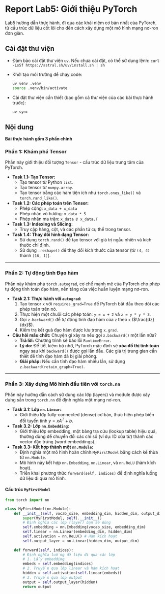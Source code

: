 # Report Lab5: Giới thiệu PyTorch

Lab5 hướng dẫn thực hành, đi qua các khái niệm cơ bản nhất của PyTorch, từ cấu trúc dữ liệu cốt lõi cho đến cách xây dựng một mô hình mạng nơ-ron đơn giản.

## Cài đặt thư viện

*   Đảm bảo cài đặt thư viện `uv`. Nếu chưa cài đặt, có thể sử dụng lệnh: ```curl -LsSf https://astral.sh/uv/install.sh | sh```

*   Khởi tạo môi trường để chạy code:
    ```bash
    uv venv .venv
    source .venv/bin/activate
    ```

*   Cài đặt thư viện cần thiết (bao gồm cả thư viện của các bài thực hành trước):
    ```bash
    uv sync
    ```

## Nội dung

**Bài thực hành gồm 3 phần chính**

### Phần 1: Khám phá Tensor

Phần này giới thiệu đối tượng `Tensor` - cấu trúc dữ liệu trung tâm của PyTorch.

* **Task 1.1: Tạo Tensor:**
    * Tạo tensor từ Python `list`.
    * Tạo tensor từ `numpy.array`.
    * Tạo tensor bằng các hàm tiện ích như `torch.ones_like()` và `torch.rand_like()`.
* **Task 1.2: Các phép toán trên Tensor:**
    * Phép cộng: `x_data + x_data`
    * Phép nhân vô hướng: `x_data * 5`
    * Phép nhân ma trận: `x_data @ x_data.T`
* **Task 1.3: Indexing và Slicing:**
    * Truy cập hàng, cột, và các phần tử cụ thể trong tensor.
* **Task 1.4: Thay đổi hình dạng Tensor:**
    * Sử dụng `torch.rand()` để tạo tensor với giá trị ngẫu nhiên và kích thước chỉ định.
    * Sử dụng `.reshape()` để thay đổi kích thước của tensor (từ `(4, 4)` thành `(16, 1)`).

---

### Phần 2: Tự động tính Đạo hàm

Phần này khám phá `torch.autograd`, cơ chế mạnh mẽ của PyTorch cho phép tự động tính toán đạo hàm, nền tảng của việc huấn luyện mạng nơ-ron.

* **Task 2.1: Thực hành với `autograd`:**
    1.  Tạo tensor `x` với `requires_grad=True` để PyTorch bắt đầu theo dõi các phép toán trên nó.
    2.  Thực hiện một chuỗi các phép toán: `y = x + 2` và `z = y * y * 3`.
    3.  Gọi `z.backward()` để tự động tính đạo hàm của `z` theo `x` ($\frac{dz}{dx}$).
    4.  Kiểm tra kết quả đạo hàm được lưu trong `x.grad`.
* **Câu hỏi mấu chốt:** Chuyện gì xảy ra nếu gọi `z.backward()` một lần nữa?
    * **Trả lời:** Chương trình sẽ báo lỗi `RuntimeError`.
    * **Lý do:** Để tiết kiệm bộ nhớ, PyTorch mặc định sẽ **xóa đồ thị tính toán** ngay sau khi `backward()` được gọi lần đầu. Các giá trị trung gian cần thiết để tính đạo hàm đã bị giải phóng.
    * **Giải pháp:** Nếu cần tính đạo hàm nhiều lần, sử dụng `z.backward(retain_graph=True)`.

---

### Phần 3: Xây dựng Mô hình đầu tiên với `torch.nn`

Phần này hướng dẫn cách sử dụng các lớp (layers) và module được xây dựng sẵn trong `torch.nn` để định nghĩa một mạng nơ-ron.

* **Task 3.1: Lớp `nn.Linear`:**
    * Giới thiệu lớp fully-connected (dense) cơ bản, thực hiện phép biến đổi tuyến tính $y = xA^T + b$.
* **Task 3.2: Lớp `nn.Embedding`:**
    * Giới thiệu lớp embedding, một bảng tra cứu (lookup table) hiệu quả, thường dùng để chuyển đổi các chỉ số (ví dụ: ID của từ) thành các vector đặc trưng (word embeddings).
* **Task 3.3: Kết hợp thành một `nn.Module`:**
    * Định nghĩa một mô hình hoàn chỉnh `MyFirstModel` bằng cách kế thừa từ `nn.Module`.
    * Mô hình này kết hợp `nn.Embedding`, `nn.Linear`, và `nn.ReLU` (hàm kích hoạt).
    * Triển khai phương thức `forward(self, indices)` để định nghĩa luồng dữ liệu đi qua mô hình.

#### Cấu trúc `MyFirstModel`

```python
from torch import nn

class MyFirstModel(nn.Module):
    def __init__(self, vocab_size, embedding_dim, hidden_dim, output_dim):
        super(MyFirstModel, self).__init__()
        # Định nghĩa các lớp (layer) bạn sẽ dùng
        self.embedding = nn.Embedding(vocab_size, embedding_dim)
        self.linear = nn.Linear(embedding_dim, hidden_dim)
        self.activation = nn.ReLU() # Hàm kích hoạt
        self.output_layer = nn.Linear(hidden_dim, output_dim)
    
    def forward(self, indices):
        # Định nghĩa luồng dữ liệu đi qua các lớp
        # 1. Lấy embedding
        embeds = self.embedding(indices)
        # 2. Truyền qua lớp linear và hàm kích hoạt
        hidden = self.activation(self.linear(embeds))
        # 3. Truyền qua lớp output
        output = self.output_layer(hidden)
        return output
```
